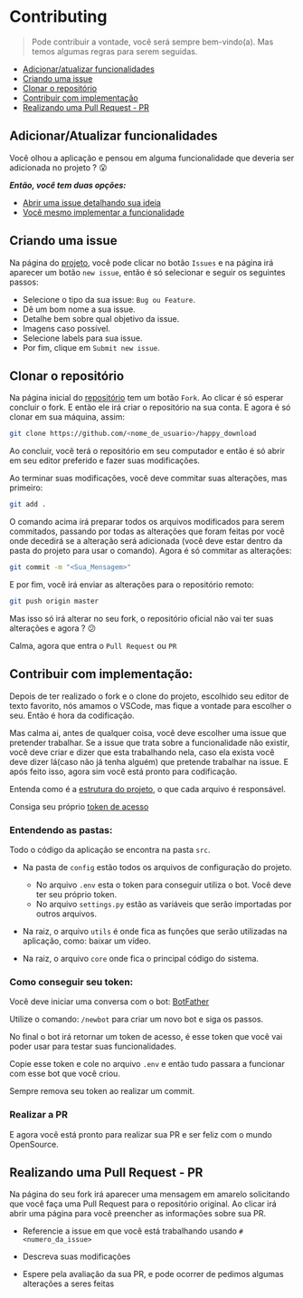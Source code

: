 # Contributing
> Pode contribuir a vontade, você será sempre bem-vindo(a). Mas temos algumas regras para serem seguidas.

- [Adicionar/atualizar funcionalidades](#Adicionar/atualizar-funcionalidades)
- [Criando uma issue](#Criando-uma-issue)
- [Clonar o repositório](#Clonar-o-repositório)
- [Contribuir com implementação](Contribuir-com-implementação)
- [Realizando uma Pull Request - PR](#Realizando-uma-Pull-Request---PR)

## Adicionar/Atualizar funcionalidades

Você olhou a aplicação e pensou em alguma funcionalidade que deveria ser adicionada no projeto ? :open_mouth:

***Então, você tem duas opções:***

- [Abrir uma issue detalhando sua ideia](#criando-uma-issue)
- [Você mesmo implementar a funcionalidade](#contribuir-com-implementação)

## Criando uma issue

Na página do [projeto](https://github.com/Rickecr/PyGraph), você pode clicar no botão `Issues` e na página irá aparecer um botão `new issue`, então é só selecionar e seguir os seguintes passos:

- Selecione o tipo da sua issue: `Bug ou Feature`.
- Dê um bom nome a sua issue.
- Detalhe bem sobre qual objetivo da issue.
- Imagens caso possível.
- Selecione labels para sua issue.
- Por fim, clique em `Submit new issue`.

## Clonar o repositório

Na página inicial do [repositório](https://github.com/Rickecr/happy_download) tem um botão `Fork`. Ao clicar é só esperar concluir o fork. E então ele irá criar o repositório na sua conta. E agora é só clonar em sua máquina, assim:

```sh
git clone https://github.com/<nome_de_usuario>/happy_download
```

Ao concluir, você terá o repositório em seu computador e então é só abrir em seu editor preferido e fazer suas modificações.

Ao terminar suas modificações, você deve commitar suas alterações, mas primeiro:

```sh
git add .
```

O comando acima irá preparar todos os arquivos modificados para serem commitados, passando por todas as alterações que foram feitas por você onde decedirá se a alteração será adicionada (você deve estar dentro da pasta do projeto para usar o comando). Agora é só commitar as alterações:

```sh
git commit -m "<Sua_Mensagem>"
```

E por fim, você irá enviar as alterações para o repositório remoto:

```sh
git push origin master
```

Mas isso só irá alterar no seu fork, o repositório oficial não vai ter suas alterações e agora ? :confused:

Calma, agora que entra o `Pull Request` ou `PR`

## Contribuir com implementação:

Depois de ter realizado o fork e o clone do projeto, escolhido seu editor de texto favorito, nós amamos o VSCode, mas fique a vontade para escolher o seu. Então é hora da codificação.

Mas calma ai, antes de qualquer coisa, você deve escolher uma issue que pretender trabalhar. Se a issue que trata sobre a funcionalidade não existir, você deve criar e dizer que esta trabalhando nela, caso ela exista você deve dizer lá(caso não já tenha alguém) que pretende trabalhar na issue. E após feito isso, agora sim você está pronto para codificação.

Entenda como é a [estrutura do projeto](#Entendendo-as-pastas), o que cada arquivo é responsável.

Consiga seu próprio [token de acesso](#como-conseguir-seu-token)

### Entendendo as pastas:

Todo o código da aplicação se encontra na pasta `src`.

- Na pasta de `config` estão todos os arquivos de configuração do projeto.
    - No arquivo `.env` esta o token para conseguir utiliza o bot. Você deve ter seu próprio token.
    - No arquivo `settings.py` estão as variáveis que serão importadas por outros arquivos.

- Na raiz, o arquivo `utils` é onde fica as funções que serão utilizadas na aplicação, como: baixar um vídeo.

- Na raiz, o arquivo `core` onde fica o principal código do sistema.

### Como conseguir seu token:

Você deve iniciar uma conversa com o bot: [BotFather](https://telegram.me/BotFather)

Utilize o comando: `/newbot` para criar um novo bot e siga os passos.

No final o bot irá retornar um token de acesso, é esse token que você vai poder usar para testar suas funcionalidades.

Copie esse token e cole no arquivo `.env` e então tudo passara a funcionar com esse bot que você criou.

Sempre remova seu token ao realizar um commit.

### Realizar a PR

E agora você está pronto para realizar sua PR e ser feliz com o mundo OpenSource.

## Realizando uma Pull Request - PR

Na página do seu fork irá aparecer uma mensagem em amarelo solicitando que você faça uma Pull Request para o repositório original. Ao clicar irá abrir uma página para você preencher as informações sobre sua PR.

- Referencie a issue em que você está trabalhando usando `#<numero_da_issue>`

- Descreva suas modificações

- Espere pela avaliação da sua PR, e pode ocorrer de pedimos algumas alterações a seres feitas
